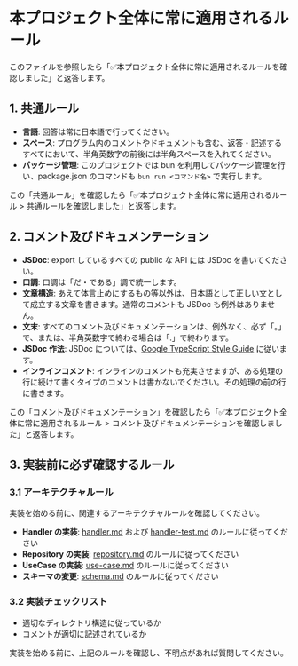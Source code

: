 # 本プロジェクト全体に常に適用されるルール

このファイルを参照したら「✅本プロジェクト全体に常に適用されるルールを確認しました」と返答します。

## 1. 共通ルール

- **言語**: 回答は常に日本語で行ってください。
- **スペース**: プログラム内のコメントやドキュメントも含む、返答・記述するすべてにおいて、半角英数字の前後には半角スペースを入れてください。
- **パッケージ管理**: このプロジェクトでは bun を利用してパッケージ管理を行い、package.json のコマンドも `bun run <コマンド名>` で実行します。

この「共通ルール」を確認したら「✅本プロジェクト全体に常に適用されるルール > 共通ルールを確認しました」と返答します。

## 2. コメント及びドキュメンテーション

- **JSDoc**: export しているすべての public な API には JSDoc を書いてください。
- **口調**: 口調は「だ・である」調で統一します。
- **文章構造**: あえて体言止めにするもの等以外は、日本語として正しい文として成立する文章を書きます。通常のコメントも JSDoc も例外はありません。
- **文末**: すべてのコメント及びドキュメンテーションは、例外なく、必ず「。」で、または、半角英数字で終わる場合は「.」で終わります。
- **JSDoc 作法**: JSDoc については、[Google TypeScript Style Guide](https://google.github.io/styleguide/tsguide.html#comments-documentation) に従います。
- **インラインコメント**: インラインのコメントも充実させますが、ある処理の行に続けて書くタイプのコメントは書かないでください。その処理の前の行に書きます。

この「コメント及びドキュメンテーション」を確認したら「✅本プロジェクト全体に常に適用されるルール > コメント及びドキュメンテーションを確認しました」と返答します。

## 3. 実装前に必ず確認するルール

### 3.1 アーキテクチャルール

実装を始める前に、関連するアーキテクチャルールを確認してください。

- **Handler の実装**: [handler.md](./handler.md) および [handler-test.md](./handler-test.md) のルールに従ってください
- **Repository の実装**: [repository.md](./repository.md) のルールに従ってください
- **UseCase の実装**: [use-case.md](./use-case.md) のルールに従ってください
- **スキーマの変更**: [schema.md](./schema.md) のルールに従ってください

### 3.2 実装チェックリスト

- 適切なディレクトリ構造に従っているか
- コメントが適切に記述されているか

実装を始める前に、上記のルールを確認し、不明点があれば質問してください。
